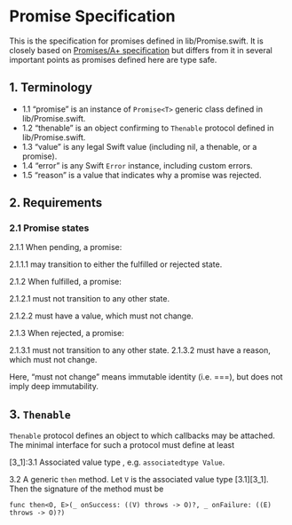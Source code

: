 #  Promise Specification

This is the specification for promises defined in lib/Promise.swift. It is closely based on [Promises/A+ specification](https://promisesaplus.com/) but differs from it in several important points as promises defined here are type safe.

## 1. Terminology

+ 1.1 “promise” is an instance of `Promise<T>` generic class defined in lib/Promise.swift.
+ 1.2 “thenable” is an object confirming to `Thenable` protocol defined in lib/Promise.swift.
+ 1.3 “value” is any legal Swift value (including nil, a thenable, or a promise).
+ 1.4 “error” is any Swift `Error` instance, including custom errors.
+ 1.5 “reason” is a value that indicates why a promise was rejected.

## 2. Requirements

### 2.1 Promise states

2.1.1   When pending, a promise:

2.1.1.1         may transition to either the fulfilled or rejected state.
    
2.1.2   When fulfilled, a promise:

2.1.2.1         must not transition to any other state.

2.1.2.2         must have a value, which must not change.
    
2.1.3   When rejected, a promise:

2.1.3.1         must not transition to any other state.
2.1.3.2         must have a reason, which must not change.
    
Here, “must not change” means immutable identity (i.e. ===), but does not imply deep immutability.

## 3. `Thenable`

`Thenable` protocol defines an object to which callbacks may be attached. The minimal interface for such a protocol must define at least

[3_1]:3.1 Associated value type , e.g. `associatedtype Value`.

3.2 A generic `then` method. Let `V` is the associated value type [3.1][3_1]. Then the signature of the method must be

    func then<O, E>(_ onSuccess: ((V) throws -> O)?, _ onFailure: ((E) throws -> O)?)
    



